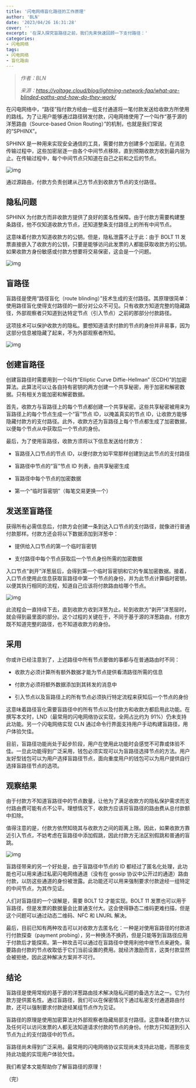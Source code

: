 ```yaml
---
title: '闪电网络盲化路径的工作原理'
author: 'BLN'
date: '2023/04/26 16:31:28'
cover: ''
excerpt: '在深入探究盲路径之前，我们先来快速回顾一下支付路径：'
categories:
- 闪电网络
tags:
- 闪电网络
- 盲化路由
---
```



> *作者：BLN*
> 
> *来源：<https://voltage.cloud/blog/lightning-network-faq/what-are-blinded-paths-and-how-do-they-work/>*



在闪电网络中，“路径”指付款方经由一组支付通道将一笔付款发送给收款方所使用的路线。为了让用户能够通过路径转发付款，闪电网络使用了一个叫作“基于源的洋葱路由（Source-based Onion Routing）”的机制，也就是我们常说的“SPHINX”。

SPHINX 是一种用来实现安全通信的工具，需要付款方创建多个加密层。在消息传输过程中，这些加密层逐一由各个中间节点移除，直到预期收款方收到最内层为止。在传输过程中，每个中间节点只知道在自己之前和之后的节点。

![img](../images/what-are-blinded-paths-and-how-do-they-work/wFSenaCrH7g)

通过源路由，付款方负责创建从己方节点到收款方节点的支付路径。

## 隐私问题

SPHINX 为付款方而非收款方提供了良好的匿名性保障。由于付款方需要构建整条路径，他不仅知道收款方节点，还知道整条支付路径上的所有中间节点。

这意味着付款方知道收款方的公钥。但是，隐私泄露不止于此：由于 BOLT 11 发票直接嵌入了收款方的公钥，只要是能够访问此发票的人都能获取收款方的公钥。如果收款方身份敏感或付款方想要将交易保密，这会是一个问题。

![img](../images/what-are-blinded-paths-and-how-do-they-work/normal-path.png)

## 盲路径

盲路径是使用“路径盲化（route blinding）”技术生成的支付路径。其原理很简单：使用路径盲化使得支付路径的一部分对公众不可见。只有收款方知道完整的隐藏路径，外部观察者只知道到达特定节点（引入节点）之前的那部分付款路径。

这项技术可以保护收款方的隐私。要想知道请求付款的节点的身份并非易事，因为这部分信息被隐藏了起来，不为外部观察者所知。

![img](../images/what-are-blinded-paths-and-how-do-they-work/blind-path.png)

## 创建盲路径

创建盲路径时需要用到一个叫作“Elliptic Curve Diffie-Hellman” (ECDH)”的加密算法。此算法可以让各自持有密钥的两方创建一个共享秘密，用于加密和解密数据。只有相关方能加密和解密数据。

首先，收款方与盲路径上的每个节点都创建一个共享秘密。这些共享秘密被用来为盲路径上的每个节点生成一个“盲”节点 ID，以掩盖真实的节点 ID，让收款方能够隐藏付款方的支付路径。此外，收款方还为盲路径上每个节点都生成了加密数据，以便每个节点从中获取后一个节点的身份。

最后，为了使用盲路径，收款方须将以下信息发送给付款方：

- 盲路径入口节点的节点 ID，以便付款方如平常那样创建到达此节点的支付路径

- 盲路径中节点的“盲”节点 ID 列表，由共享秘密生成

- 盲路径中每个节点的加密数据

- 第一个“临时盲密钥”（每笔交易更换一个） 

## 发送至盲路径

获得所有必需信息后，付款方会创建一条到达入口节点的支付路径，就像进行普通付款那样。付款方还会将以下数据添加到洋葱中：

- 提供给入口节点的第一个临时盲密钥

- 支付路径中每个节点获取后一个节点身份所需的加密数据

入口节点“剥开”洋葱层后，会得到第一个临时盲密钥和它的专属加密数据。接着，入口节点使用此信息获取盲路径中第一个节点的身份，并为此节点计算临时密钥，以便其执行相同的流程，知道自己应该将付款路由给哪个节点。

![img](../images/what-are-blinded-paths-and-how-do-they-work/BTdIsLqBMt4)

此流程会一直持续下去，直到收款方收到洋葱为止。轮到收款方“剥开”洋葱层时，就会得到最里面的部分。这个过程的关键在于，不同于基于源的洋葱路由，付款方既不知道完整的路径，也不知道收款方的身份。

## 采用

你或许已经注意到了，上述路径中所有节点要做的事都与在普通路由时不同：

- 收款方必须计算所有额外数据才能为节点提供看清路径所需的信息

- 付款方必须将额外数据添加到其转发的消息中

- 引入节点以及盲路径上的所有节点必须执行特定流程来获知后一个节点的身份

这意味着路径盲化需要盲路径中的所有节点以及付款方和收款方都启用此功能。在撰写本文时，LND（最常用的闪电网络协议实现，全网占比约为 91%）仍未支持此功能。另一个闪电网络实现 CLN 通过命令行界面支持用户手动构建盲路径，用户体验欠佳。

目前，盲路径功能尚处于起步阶段，用户在使用此功能时会感觉不可靠或体验不佳。一旦此功能得到广泛采用，钱包必须实现可以为盲路径选择节点的方法。用户友好型钱包可以为用户选择盲路径节点，面向重度用户的钱包可以为用户提供自行选择盲路径节点的选项。

## 观察结果

由于付款方不知道盲路径中的节点数量，让他为了满足收款方的隐私保护需求而支付路由费可能有点不公平。理想情况下，收款方应该将盲路径的路由费从总付款额中扣除。

值得注意的是，付款方依然知晓其与收款方之间的距离上限。因此，如果收款方靠近引入节点，不妨考虑在盲路径中添加假跳，因此付款方无法区别假跳和普通的盲跳。

﻿![img](../images/what-are-blinded-paths-and-how-do-they-work/-LlkWqIi7wI)

盲路径带来的另一个好处是，由于盲路径中节点的 ID 都经过了匿名化处理，此功能也可以用来通过私密闪电网络通道（没有在 gossip 协议中公开过的通道）路由付款，以防这些通道的身份被泄露。此功能还可以用来强制要求付款途经一组特定的中间节点，为其作见证。

人们对盲路径的一个误解是，需要 BOLT 12 才能实现。BOLT 11 发票也可以用于盲路径，但是发票的数据量会比普通支付大。这会使得静态二维码更难扫描，但是这个问题可以通过动态二维码、NFC 和 LNURL 解决。

最后，目前已知有两种攻击可以对收款方去匿名化：一种是对使用盲路径的付款进行付款探查（payment probing），另一种换汤不换药，但是只能等到盲路径应用于付款后才能探索。第一种攻击可以通过在盲路径中使用利他中继节点来避免，需要路由付款的节点收取低于它们当前设置的费用。就经济激励而言，这类付款显然会被拒绝，因此这种解决方案并不可行。

## 结论

盲路径是使用常规的基于源的洋葱路由技术解决隐私问题的备选方法之一。它为付款方提供匿名性。通过盲路径，我们可以在保密情况下通过私密支付通道路由付款，还可以强制要求付款途经某组节点作为见证。

盲路径的原理是使用加密算法对外部观察者隐藏局部支付路径。这意味着付款方以及任何可以访问发票的人都无法知道请求付款的节点的身份。付款方只知道到引入节点为止的支付路径中的节点。

盲路径尚未得到广泛采用。最常用的闪电网络协议实现尚未支持此功能，而那些支持此功能的实现用户体验欠佳。

我们希望本文能帮助你了解盲路径的原理！

（完）